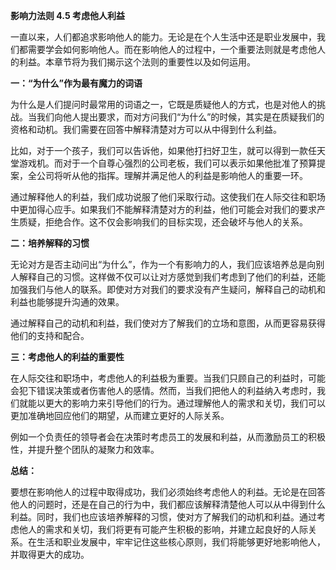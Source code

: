 **影响力法则 4.5 考虑他人利益**

一直以来，人们都追求影响他人的能力。无论是在个人生活中还是职业发展中，我们都需要学会如何影响他人。而在影响他人的过程中，一个重要法则就是考虑他人的利益。本章节将为我们揭示这个法则的重要性以及如何运用。

**一：“为什么”作为最有魔力的词语**

为什么是人们提问时最常用的词语之一，它既是质疑他人的方式，也是对他人的挑战。当我们向他人提出要求，而对方问我们“为什么”的时候，其实是在质疑我们的资格和动机。我们需要在回答中解释清楚对方可以从中得到什么利益。

比如，对于一个孩子，我们可以告诉他，如果他打扫好卫生，就可以得到一款任天堂游戏机。而对于一个自尊心强烈的公司老板，我们可以表示如果他批准了预算提案，全公司将听从他的指挥。理解并满足他人的利益是影响他人的重要一环。

通过解释他人的利益，我们成功说服了他们采取行动。这使我们在人际交往和职场中更加得心应手。如果我们不能解释清楚对方的利益，他们可能会对我们的要求产生质疑，拒绝合作。这不仅会影响我们的目标实现，还会破坏与他人的关系。

**二：培养解释的习惯**

无论对方是否主动问出“为什么”，作为一个有影响力的人，我们应该培养总是向别人解释自己的习惯。这样做不仅可以让对方感觉到我们考虑到了他们的利益，还能加强我们与他人的联系。即使对方对我们的要求没有产生疑问，解释自己的动机和利益也能够提升沟通的效果。

通过解释自己的动机和利益，我们使对方了解我们的立场和意图，从而更容易获得他们的支持和配合。

**三：考虑他人的利益的重要性**

在人际交往和职场中，考虑他人的利益极为重要。当我们只顾自己的利益时，可能会犯下错误决策或者伤害他人的感情。然而，当我们把他人的利益纳入考虑时，我们就能以更大的影响力来引导他们的行为。通过理解他人的需求和关切，我们可以更加准确地回应他们的期望，从而建立更好的人际关系。

例如一个负责任的领导者会在决策时考虑员工的发展和利益，从而激励员工的积极性，并提升整个团队的凝聚力和效率。

**总结：**

要想在影响他人的过程中取得成功，我们必须始终考虑他人的利益。无论是在回答他人的问题时，还是在自己的行为中，我们都应该解释清楚他人可以从中得到什么利益。同时，我们也应该培养解释的习惯，使对方了解我们的动机和利益。通过考虑他人的需求和关切，我们将更有可能产生积极的影响，并建立起良好的人际关系。在生活和职业发展中，牢牢记住这些核心原则，我们将能够更好地影响他人，并取得更大的成功。
